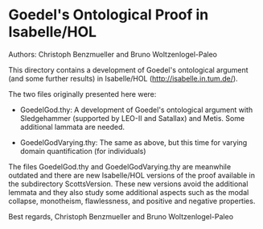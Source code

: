 Goedel's Ontological Proof in Isabelle/HOL
==========================================

Authors: Christoph Benzmueller and Bruno Woltzenlogel-Paleo


This directory contains a development of Goedel's ontological argument
(and some further results) in Isabelle/HOL (http://isabelle.in.tum.de/).

The two files originally presented here were:

- GoedelGod.thy: A development of Goedel's ontological argument with
  Sledgehammer (supported by LEO-II and Satallax) and Metis. Some
  additional lammata are needed.

- GoedelGodVarying.thy: The same as above, but this time for varying
  domain quantification (for individuals)

The files GoedelGod.thy and GoedelGodVarying.thy are meanwhile
outdated and there are new Isabelle/HOL versions of the proof
available in the subdirectory ScottsVersion. These new versions
avoid the additional lemmata and they also study some additional aspects
such as the modal collapse, monotheism, flawlessness, and positive and
negative properties.

Best regards,
   Christoph Benzmueller and Bruno Woltzenlogel-Paleo


